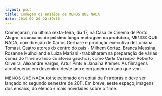 ```yaml
---
layout: post
title: Começam os ensaios de MENOS QUE NADA
date: 2010-09-20 22:39:38
---
```

Começaram, na última sexta-feira, dia 17, na Casa de Cinema de Porto Alegre, os ensaios do próximo longa-metragem da produtora, MENOS QUE NADA, com direção de Carlos Gerbase e produção executiva de Luciana Tomasi. Quatro atores do centro do país - Milhem Cortaz, Branca Messina, Rosanne Mulholland e Luiza Mariani - trabalharam na preparação de várias cenas do filme ao lado de atores gaúchos, como Carla Cassapo, Roberto Oliveira, Alexandre Vargas, Artur Pinto e Janaína Kremer. As filmagens acontecerão em dezembro deste ano e em janeiro do ano que vem.

MENOS QUE NADA foi selecionado em edital da Petrobrás e deve ser lançado no segundo semestre de 2011. Em breve, neste espaço, imagens dos ensaios, do elenco e mais novidades sobre o filme.